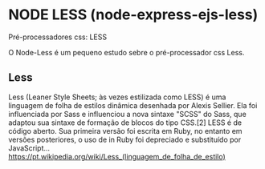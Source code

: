 # NODE LESS (node-express-ejs-less)
Pré-processadores css: LESS

O Node-Less é um pequeno estudo sebre o pré-processador css Less.  

## Less

Less (Leaner Style Sheets; às vezes estilizada como LESS) é uma linguagem de folha de estilos dinâmica desenhada por Alexis Sellier. Ela foi influenciada por Sass e influenciou a nova sintaxe "SCSS" do Sass, que adaptou sua sintaxe de formação de blocos do tipo CSS.[2] LESS é de código aberto. Sua primeira versão foi escrita em Ruby, no entanto em versões posteriores, o uso de in Ruby foi depreciado e substituído por JavaScript...   
https://pt.wikipedia.org/wiki/Less_(linguagem_de_folha_de_estilo)


